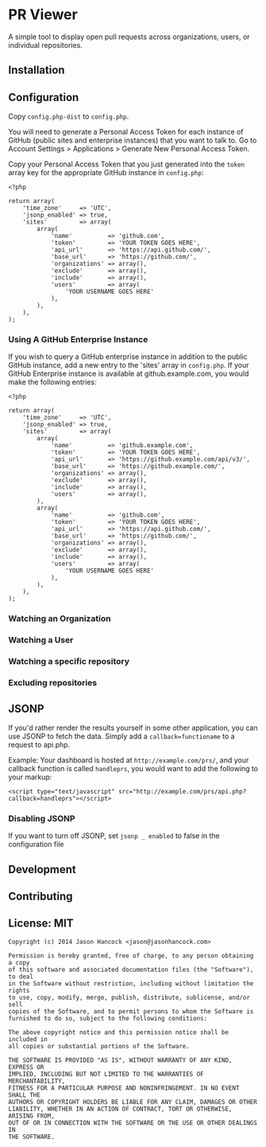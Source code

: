 #  PR Viewer

A simple tool to display open pull requests across organizations, users, or
individual repositories.

## Installation

## Configuration

Copy `config.php-dist` to `config.php`.

You will need to generate a Personal Access Token for each instance of GitHub
(public sites and enterprise instances) that you want to talk to. Go to
Account Settings > Applications > Generate New Personal Access Token.

Copy your Personal Access Token that you just generated into the `token` array
key for the appropriate GitHub instance in `config.php`:

```
<?php

return array(
    'time_zone'     => 'UTC',
    'jsonp_enabled' => true,
    'sites'         => array(
        array(
            'name'          => 'github.com',
            'token'         => 'YOUR TOKEN GOES HERE',
            'api_url'       => 'https://api.github.com/',
            'base_url'      => 'https://github.com/',
            'organizations' => array(),
            'exclude'       => array(),
            'include'       => array(),
            'users'         => array(
                'YOUR USERNAME GOES HERE'
            ),
        ),
    ),
);
```

### Using A GitHub Enterprise Instance

If you wish to query a GitHub enterprise instance in addition to the public
GitHub instance, add a new entry to the 'sites' array in `config.php`. If your
GitHub Enterprise instance is available at github.example.com, you would make
the following entries:

```
<?php

return array(
    'time_zone'     => 'UTC',
    'jsonp_enabled' => true,
    'sites'         => array(
        array(
            'name'          => 'github.example.com',
            'token'         => 'YOUR TOKEN GOES HERE',
            'api_url'       => 'https://github.example.com/api/v3/',
            'base_url'      => 'https://github.example.com/',
            'organizations' => array(),
            'exclude'       => array(),
            'include'       => array(),
            'users'         => array(),
        ),
        array(
            'name'          => 'github.com',
            'token'         => 'YOUR TOKEN GOES HERE',
            'api_url'       => 'https://api.github.com/',
            'base_url'      => 'https://github.com/',
            'organizations' => array(),
            'exclude'       => array(),
            'include'       => array(),
            'users'         => array(
                'YOUR USERNAME GOES HERE'
            ),
        ),
    ),
);
```

### Watching an Organization

### Watching a User

### Watching a specific repository

### Excluding repositories

## JSONP

If you'd rather render the results yourself in some other application, you can
use JSONP to fetch the data. Simply add a `callback=functioname` to a request
to api.php.

Example: Your dashboard is hosted at `http://example.com/prs/`,
and your callback function is called `handleprs`, you would want to add the following to your markup:

```
<script type="text/javascript" src="http://example.com/prs/api.php?callback=handleprs"></script>
```

### Disabling JSONP

If you want to turn off JSONP, set `jsonp _ enabled` to false in the configuration file

## Development

## Contributing

## License: MIT

```
Copyright (c) 2014 Jason Hancock <jason@jasonhancock.com>

Permission is hereby granted, free of charge, to any person obtaining a copy
of this software and associated documentation files (the "Software"), to deal
in the Software without restriction, including without limitation the rights
to use, copy, modify, merge, publish, distribute, sublicense, and/or sell
copies of the Software, and to permit persons to whom the Software is
furnished to do so, subject to the following conditions:

The above copyright notice and this permission notice shall be included in
all copies or substantial portions of the Software.

THE SOFTWARE IS PROVIDED "AS IS", WITHOUT WARRANTY OF ANY KIND, EXPRESS OR
IMPLIED, INCLUDING BUT NOT LIMITED TO THE WARRANTIES OF MERCHANTABILITY,
FITNESS FOR A PARTICULAR PURPOSE AND NONINFRINGEMENT. IN NO EVENT SHALL THE
AUTHORS OR COPYRIGHT HOLDERS BE LIABLE FOR ANY CLAIM, DAMAGES OR OTHER
LIABILITY, WHETHER IN AN ACTION OF CONTRACT, TORT OR OTHERWISE, ARISING FROM,
OUT OF OR IN CONNECTION WITH THE SOFTWARE OR THE USE OR OTHER DEALINGS IN
THE SOFTWARE.
```
